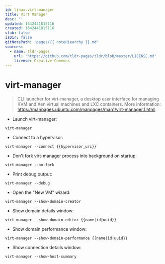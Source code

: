 ```yaml
---
id: linux.virt-manager
title: Virt Manager
desc: ''
updated: 1642441815116
created: 1642441815116
stub: false
isDir: false
gitNotePath: 'pages/{{ noteHiearchy }}.md'
sources:
  - name: tldr-pages
    url: 'https://github.com/tldr-pages/tldr/blob/master/LICENSE.md'
    license: Creative Commons
---
```

# virt-manager

> CLI launcher for virt-manager, a desktop user interface for managing KVM and Xen virtual machines and LXC containers.
> More information: <https://manpages.ubuntu.com/manpages/man1/virt-manager.1.html>.

- Launch virt-manager:

`virt-manager`

- Connect to a hypervisor:

`virt-manager --connect {{hypervisor_uri}}`

- Don't fork virt-manager process into background on startup:

`virt-manager --no-fork`

- Print debug output:

`virt-manager --debug`

- Open the "New VM" wizard:

`virt-manager --show-domain-creator`

- Show domain details window:

`virt-manager --show-domain-editor {{name|id|uuid}}`

- Show domain performance window:

`virt-manager --show-domain-performance {{name|id|uuid}}`

- Show connection details window:

`virt-manager --show-host-summary`

